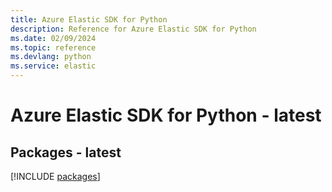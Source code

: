 ```yaml
---
title: Azure Elastic SDK for Python
description: Reference for Azure Elastic SDK for Python
ms.date: 02/09/2024
ms.topic: reference
ms.devlang: python
ms.service: elastic
---
```

# Azure Elastic SDK for Python - latest
## Packages - latest
[!INCLUDE [packages](elastic-index.md)]